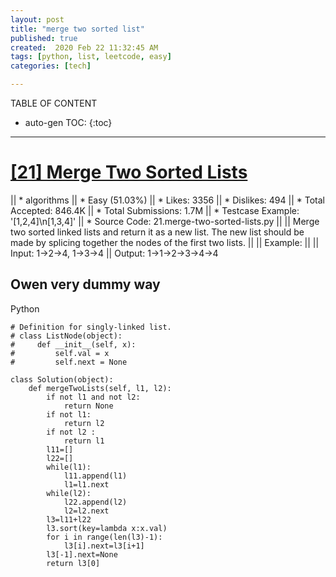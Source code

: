 ```yaml
---
layout: post
title: "merge two sorted list"
published: true
created:  2020 Feb 22 11:32:45 AM
tags: [python, list, leetcode, easy]
categories: [tech]

---
```


TABLE OF CONTENT

* auto-gen TOC:
{:toc}

- - -

# [[21] Merge Two Sorted Lists](https://leetcode.com/problems/merge-two-sorted-lists/description/)

|| * algorithms
|| * Easy (51.03%)
|| * Likes:    3356
|| * Dislikes: 494
|| * Total Accepted:    846.4K
|| * Total Submissions: 1.7M
|| * Testcase Example:  '[1,2,4]\n[1,3,4]'
|| * Source Code:       21.merge-two-sorted-lists.py
|| 
|| Merge two sorted linked lists and return it as a new list. The new list should be made by splicing together the nodes of the first two lists.
|| 
|| Example:
|| 
|| Input: 1->2->4, 1->3->4
|| Output: 1->1->2->3->4->4

## Owen very dummy way

Python
```
# Definition for singly-linked list.
# class ListNode(object):
#     def __init__(self, x):
#         self.val = x
#         self.next = None

class Solution(object):
    def mergeTwoLists(self, l1, l2):
        if not l1 and not l2:
            return None
        if not l1:
            return l2
        if not l2 :
            return l1
        l11=[]
        l22=[]
        while(l1):
            l11.append(l1)
            l1=l1.next
        while(l2):
            l22.append(l2)
            l2=l2.next
        l3=l11+l22
        l3.sort(key=lambda x:x.val)
        for i in range(len(l3)-1):
            l3[i].next=l3[i+1]
        l3[-1].next=None
        return l3[0]
            
        
        
        

```
